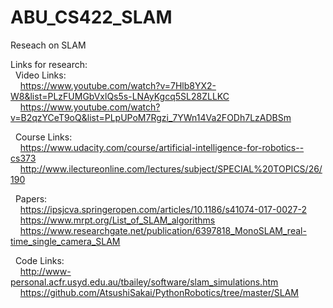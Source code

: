 # ABU_CS422_SLAM
Reseach on SLAM

Links for research:<br/>
&nbsp;&nbsp;Video Links:<br/>
&nbsp;&nbsp;&nbsp;&nbsp;https://www.youtube.com/watch?v=7Hlb8YX2-W8&list=PLzFUMGbVxlQs5s-LNAyKgcq5SL28ZLLKC<br/>
&nbsp;&nbsp;&nbsp;&nbsp;https://www.youtube.com/watch?v=B2qzYCeT9oQ&list=PLpUPoM7Rgzi_7YWn14Va2FODh7LzADBSm<br/>

&nbsp;&nbsp;Course Links:<br/>
&nbsp;&nbsp;&nbsp;&nbsp;https://www.udacity.com/course/artificial-intelligence-for-robotics--cs373<br/> &nbsp;&nbsp;&nbsp;&nbsp;http://www.ilectureonline.com/lectures/subject/SPECIAL%20TOPICS/26/190<br/>

&nbsp;&nbsp;Papers:<br/>
&nbsp;&nbsp;&nbsp;&nbsp;https://ipsjcva.springeropen.com/articles/10.1186/s41074-017-0027-2<br/>
&nbsp;&nbsp;&nbsp;&nbsp;https://www.mrpt.org/List_of_SLAM_algorithms<br/>
&nbsp;&nbsp;&nbsp;&nbsp;https://www.researchgate.net/publication/6397818_MonoSLAM_real-time_single_camera_SLAM<br/>

&nbsp;&nbsp;Code Links:<br/>
&nbsp;&nbsp;&nbsp;&nbsp;http://www-personal.acfr.usyd.edu.au/tbailey/software/slam_simulations.htm<br/> &nbsp;&nbsp;&nbsp;&nbsp;https://github.com/AtsushiSakai/PythonRobotics/tree/master/SLAM<br/>
